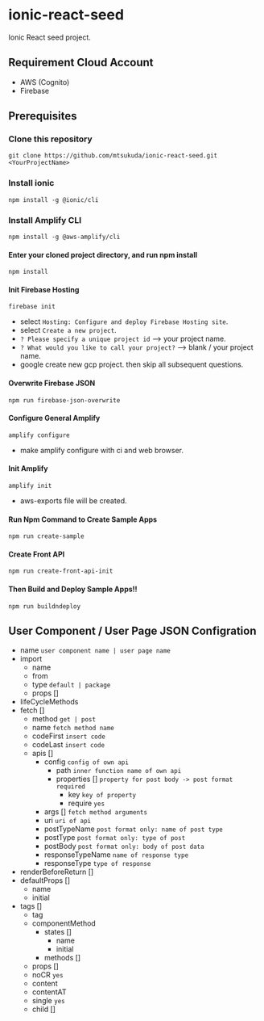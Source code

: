 # ionic-react-seed

Ionic React seed project.

## Requirement Cloud Account

- AWS (Cognito)
- Firebase

## Prerequisites

### Clone this repository

`git clone https://github.com/mtsukuda/ionic-react-seed.git <YourProjectName>`

### Install ionic

`npm install -g @ionic/cli`

### Install Amplify CLI

`npm install -g @aws-amplify/cli`

#### Enter your cloned project directory, and run npm install

`npm install`

#### Init Firebase Hosting

`firebase init`

- select `Hosting: Configure and deploy Firebase Hosting site`.
- select `Create a new project`.
- `? Please specify a unique project id` --> your project name.
- `? What would you like to call your project?` --> blank / your project name.
- google create new gcp project. then skip all subsequent questions.

#### Overwrite Firebase JSON

`npm run firebase-json-overwrite`

#### Configure General Amplify

`amplify configure`

- make amplify configure with ci and web browser.

#### Init Amplify

`amplify init`

- aws-exports file will be created.

#### Run Npm Command to Create Sample Apps

`npm run create-sample`

#### Create Front API

`npm run create-front-api-init`

#### Then Build and Deploy Sample Apps!!

`npm run buildndeploy`

## User Component / User Page JSON Configration

  * name `user component name | user page name`
  * import
    * name
    * from
    * type `default | package`
    * props []
  * lifeCycleMethods
  * fetch []
    * method `get | post`
    * name `fetch method name`
    * codeFirst `insert code`
    * codeLast `insert code`
    * apis []
      * config `config of own api`
        * path `inner function name of own api`
        * properties [] `property for post body -> post format required`
          * key `key of property`
          * require `yes`
      * args [] `fetch method arguments`
      * uri `uri of api`
      * postTypeName `post format only: name of post type`
      * postType `post format only: type of post`
      * postBody `post format only: body of post data`
      * responseTypeName `name of response type`
      * responseType `type of response`
  * renderBeforeReturn []
  * defaultProps []
    * name
    * initial
  * tags []
    * tag
    * componentMethod
      * states []
        * name
        * initial
      * methods []
    * props []
    * noCR `yes`
    * content
    * contentAT
    * single `yes`
    * child [] 
